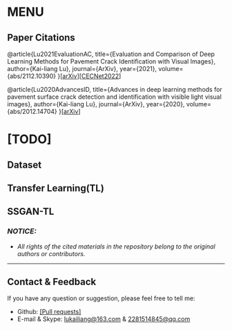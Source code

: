 # MENU
## Paper Citations
@article{Lu2021EvaluationAC,
  title={Evaluation and Comparison of Deep Learning Methods for Pavement Crack Identification with Visual Images},
  author={Kai-liang Lu},
  journal={ArXiv},
  year={2021},
  volume={abs/2112.10390}
}[[arXiv](https://arxiv.org/abs/2112.10390)][[CECNet2022](https://ebooks.iospress.nl/volumearticle/62393)]

@article{Lu2020AdvancesID,
  title={Advances in deep learning methods for pavement surface crack detection and identification with visible light visual images},
  author={Kai-liang Lu},
  journal={ArXiv},
  year={2020},
  volume={abs/2012.14704}
}[[arXiv](https://doi.org/10.48550/arXiv.2012.14704)]

# [TODO]
## Dataset

## Transfer Learning(TL)

## SSGAN-TL













### *NOTICE:*
- *All rights of the cited materials in the repository belong to the original authors or contributors.*

---
## Contact & Feedback
If you have any question or suggestion, please feel free to tell me:
- Github: [[Pull requests]](https://github.com/mikelu-shanghai/TypicalCNN-ModelEvolution/pulls)
- E-mail & Skype: lukailiang@163.com & 2281514845@qq.com
